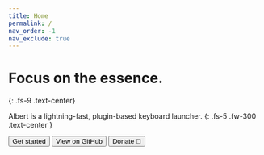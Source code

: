 ```yaml
---
title: Home
permalink: /
nav_order: -1
nav_exclude: true
---
```


# Focus on the essence.
{: .fs-9 .text-center}

Albert is a lightning-fast, plugin-based keyboard launcher.
{: .fs-5 .fw-300 .text-center }

<div class="text-center">
    <a href="/gettingstarted"><button type="button" name="button" class="btn btn-primary">Get started</button></a>
    <a href="{{site.repository}}"><button type="button" name="button" class="btn ml-2">View on GitHub</button></a>
    <a href="/donation"><button type="button" name="button" class="btn btn-yellow ml-2">Donate 💛</button></a>
</div>

